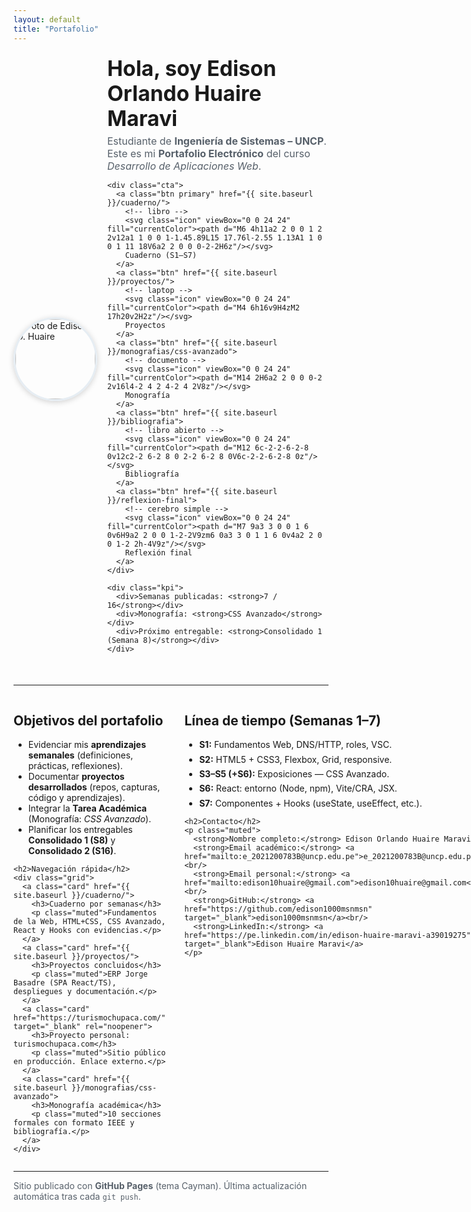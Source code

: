 ```yaml
---
layout: default
title: "Portafolio"
---
```


<!-- ===== Overrides de estilo para Cayman (portada profesional) ===== -->
<style>
  /* Reemplaza el gradiente del header por una imagen con overlay */
  .page-header {
    background-image:
      linear-gradient(rgba(0,0,0,.45), rgba(0,0,0,.45)),
      url("https://siemprendes.com/wp-content/uploads/2024/11/desarrollo-de-aplicaciones-web.jpg");
    background-size: cover;
    background-position: center;
  }

  /* Contenido de la portada */
  .hero{display:grid;grid-template-columns:128px 1fr;gap:22px;align-items:center;margin:20px 0 36px}
  .hero img{width:128px;height:128px;border-radius:50%;object-fit:cover;border:3px solid #e6edf3;box-shadow:0 2px 10px rgba(0,0,0,.18)}
  .hero h1{margin:0 0 6px;font-size:2.1rem;line-height:1.2}
  .hero p{margin:.2rem 0 0;color:#57606a;font-size:1rem}

  .cta{display:flex;flex-wrap:wrap;gap:10px;margin:18px 0 8px}
  .btn{padding:10px 16px;border-radius:10px;border:1px solid #d0d7de;text-decoration:none;font-weight:600;color:#0f172a;background:#ffffff;display:inline-flex;align-items:center;gap:8px;transition:all .2s ease}
  .btn:hover{background:#f6f8fa;transform:translateY(-1px)}
  .btn.primary{background:#0b5ab8;color:#fff;border-color:#0b5ab8}
  .btn.primary:hover{background:#0a4ea1}

  .icon{width:18px;height:18px;display:inline-block;vertical-align:middle}

  .kpi{display:flex;gap:12px;flex-wrap:wrap;margin-top:10px}
  .kpi div{background:#f6f8fa;border:1px solid #d0d7de;border-radius:10px;padding:8px 12px;font-size:.95rem}

  .grid{display:grid;grid-template-columns:repeat(auto-fit,minmax(270px,1fr));gap:16px;margin:22px 0}
  .card{padding:16px;border:1px solid #d0d7de;border-radius:12px;background:#fff;transition:transform .2s ease,box-shadow .2s ease;text-decoration:none;color:inherit}
  .card:hover{transform:translateY(-3px);box-shadow:0 4px 12px rgba(0,0,0,.07)}
  .muted{color:#57606a}
  .timeline li{margin:.4rem 0}
  @media (min-width:900px){.split{display:grid;grid-template-columns:1.3fr .7fr;gap:30px;align-items:start}}
</style>

<div class="hero">
  <!-- Foto por URL (nota: LinkedIn puede rotar la URL en el futuro) -->
  <img src="https://media.licdn.com/dms/image/v2/D4D03AQEJlDo21zm3-Q/profile-displayphoto-shrink_800_800/profile-displayphoto-shrink_800_800/0/1683091933866?e=1762992000&v=beta&t=RgkgznRs4TGl2uK-4HD_HxP5ZrqZ87rHKP0iYG47JGY"
       alt="Foto de Edison O. Huaire">
  <div>
    <h1>Hola, soy <strong>Edison Orlando Huaire Maravi</strong></h1>
    <p>Estudiante de <strong>Ingeniería de Sistemas – UNCP</strong>. Este es mi
      <strong>Portafolio Electrónico</strong> del curso <em>Desarrollo de Aplicaciones Web</em>.</p>

    <div class="cta">
      <a class="btn primary" href="{{ site.baseurl }}/cuaderno/">
        <!-- libro -->
        <svg class="icon" viewBox="0 0 24 24" fill="currentColor"><path d="M6 4h11a2 2 0 0 1 2 2v12a1 1 0 0 1-1.45.89L15 17.76l-2.55 1.13A1 1 0 0 1 11 18V6a2 2 0 0 0-2-2H6z"/></svg>
        Cuaderno (S1–S7)
      </a>
      <a class="btn" href="{{ site.baseurl }}/proyectos/">
        <!-- laptop -->
        <svg class="icon" viewBox="0 0 24 24" fill="currentColor"><path d="M4 6h16v9H4zM2 17h20v2H2z"/></svg>
        Proyectos
      </a>
      <a class="btn" href="{{ site.baseurl }}/monografias/css-avanzado">
        <!-- documento -->
        <svg class="icon" viewBox="0 0 24 24" fill="currentColor"><path d="M14 2H6a2 2 0 0 0-2 2v16l4-2 4 2 4-2 4 2V8z"/></svg>
        Monografía
      </a>
      <a class="btn" href="{{ site.baseurl }}/bibliografia">
        <!-- libro abierto -->
        <svg class="icon" viewBox="0 0 24 24" fill="currentColor"><path d="M12 6c-2-2-6-2-8 0v12c2-2 6-2 8 0 2-2 6-2 8 0V6c-2-2-6-2-8 0z"/></svg>
        Bibliografía
      </a>
      <a class="btn" href="{{ site.baseurl }}/reflexion-final">
        <!-- cerebro simple -->
        <svg class="icon" viewBox="0 0 24 24" fill="currentColor"><path d="M7 9a3 3 0 0 1 6 0v6H9a2 2 0 0 1-2-2V9zm6 0a3 3 0 1 1 6 0v4a2 2 0 0 1-2 2h-4V9z"/></svg>
        Reflexión final
      </a>
    </div>

    <div class="kpi">
      <div>Semanas publicadas: <strong>7 / 16</strong></div>
      <div>Monografía: <strong>CSS Avanzado</strong></div>
      <div>Próximo entregable: <strong>Consolidado 1 (Semana 8)</strong></div>
    </div>
  </div>
</div>

<hr/>

<div class="split">
  <section>
    <h2>Objetivos del portafolio</h2>
    <ul>
      <li>Evidenciar mis <strong>aprendizajes semanales</strong> (definiciones, prácticas, reflexiones).</li>
      <li>Documentar <strong>proyectos desarrollados</strong> (repos, capturas, código y aprendizajes).</li>
      <li>Integrar la <strong>Tarea Académica</strong> (Monografía: <em>CSS Avanzado</em>).</li>
      <li>Planificar los entregables <strong>Consolidado 1 (S8)</strong> y <strong>Consolidado 2 (S16)</strong>.</li>
    </ul>

    <h2>Navegación rápida</h2>
    <div class="grid">
      <a class="card" href="{{ site.baseurl }}/cuaderno/">
        <h3>Cuaderno por semanas</h3>
        <p class="muted">Fundamentos de la Web, HTML+CSS, CSS Avanzado, React y Hooks con evidencias.</p>
      </a>
      <a class="card" href="{{ site.baseurl }}/proyectos/">
        <h3>Proyectos concluidos</h3>
        <p class="muted">ERP Jorge Basadre (SPA React/TS), despliegues y documentación.</p>
      </a>
      <a class="card" href="https://turismochupaca.com/" target="_blank" rel="noopener">
        <h3>Proyecto personal: turismochupaca.com</h3>
        <p class="muted">Sitio público en producción. Enlace externo.</p>
      </a>
      <a class="card" href="{{ site.baseurl }}/monografias/css-avanzado">
        <h3>Monografía académica</h3>
        <p class="muted">10 secciones formales con formato IEEE y bibliografía.</p>
      </a>
    </div>
  </section>

  <aside>
    <h2>Línea de tiempo (Semanas 1–7)</h2>
    <ul class="timeline">
      <li><strong>S1:</strong> Fundamentos Web, DNS/HTTP, roles, VSC.</li>
      <li><strong>S2:</strong> HTML5 + CSS3, Flexbox, Grid, responsive.</li>
      <li><strong>S3–S5 (+S6):</strong> Exposiciones — CSS Avanzado.</li>
      <li><strong>S6:</strong> React: entorno (Node, npm), Vite/CRA, JSX.</li>
      <li><strong>S7:</strong> Componentes + Hooks (useState, useEffect, etc.).</li>
    </ul>

    <h2>Contacto</h2>
    <p class="muted">
      <strong>Nombre completo:</strong> Edison Orlando Huaire Maravi<br/>
      <strong>Email académico:</strong> <a href="mailto:e_2021200783B@uncp.edu.pe">e_2021200783B@uncp.edu.pe</a><br/>
      <strong>Email personal:</strong> <a href="mailto:edison10huaire@gmail.com">edison10huaire@gmail.com</a><br/>
      <strong>GitHub:</strong> <a href="https://github.com/edison1000msnmsn" target="_blank">edison1000msnmsn</a><br/>
      <strong>LinkedIn:</strong> <a href="https://pe.linkedin.com/in/edison-huaire-maravi-a39019275" target="_blank">Edison Huaire Maravi</a>
    </p>
  </aside>
</div>

<hr/>

<p class="muted">
  Sitio publicado con <strong>GitHub Pages</strong> (tema Cayman).  
  Última actualización automática tras cada <code>git push</code>.
</p>
